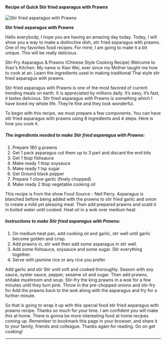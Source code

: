             

#### Recipe of Quick Stir fried asparagus with Prawns

![Stir fried asparagus with Prawns](https://img-global.cpcdn.com/recipes/8a37c74c5625e00a/751x532cq70/stir-fried-asparagus-with-prawns-recipe-main-photo.jpg)

**Stir fried asparagus with Prawns**

Hello everybody, I hope you are having an amazing day today. Today, I will show you a way to make a distinctive dish, stir fried asparagus with prawns. One of my favorites food recipes. For mine, I am going to make it a bit unique. This will be really delicious.

Stir-Fry Asparagus & Prawns (Chinese Style Cooking Recipe) Welcome to Xiao's Kitchen. My name is Xiao Wei, ever since my Mother taught me how to cook at an. Learn the ingredients used in making traditional Thai style stir fried asparagus with prawns.

Stir fried asparagus with Prawns is one of the most favored of current trending meals on earth. It is appreciated by millions daily. It’s easy, it’s fast, it tastes delicious. Stir fried asparagus with Prawns is something which I have loved my whole life. They’re fine and they look wonderful.

To begin with this recipe, we must prepare a few components. You can have stir fried asparagus with prawns using 8 ingredients and 4 steps. Here is how you cook it.

##### The ingredients needed to make Stir fried asparagus with Prawns:

1.  Prepare 180 g prawns
2.  Get 1 pack asparagus cut them up to 3 part and discard the end bits
3.  Get 1 tbsp fishsauce
4.  Make ready 1 tbsp soysauce
5.  Make ready 1 tsp sugar
6.  Get Ground black pepper
7.  Prepare 1 clove garlic (finely chopped)
8.  Make ready 2 tbsp vegetable cooking oil

This recipe is from the show Food Source - Neil Perry. Asparagus is blanched before being added with the prawns to stir fried garlic and onion to create a mild yet pleasing meal. Then add prepared prawns and scald it in boiled water until cooked. Heat oil in a wok over medium heat.

##### Instructions to make Stir fried asparagus with Prawns:

1.  On medium heat pan, add cooking oil and garlic, stir well until garlic become golden and crisp.
2.  Add prawns in, stir well then add some asparagus in stir well.
3.  Add some fishsauce, soysauce and some sugar. Stir everything together.
4.  Serve with jasmine rice or any rice you prefer.

Add garlic and stir Stir until soft and cooked thoroughly. Season with soy sauce, oyster sauce, pepper, sesame oil and sugar. Then add prawns, shitake mushroom and soup. Stir-fry the king prawns in a wok for a few minutes until they turn pink. Throw in the pre-chopped onions and stir-fry for Add the prawns back to the wok along with the asparagus and fry for a further minute.

So that is going to wrap it up with this special food stir fried asparagus with prawns recipe. Thanks so much for your time. I am confident you will make this at home. There is gonna be more interesting food at home recipes coming up. Remember to bookmark this page in your browser, and share it to your family, friends and colleague. Thanks again for reading. Go on get cooking!

* * *